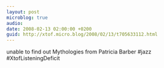 ```yaml
---
layout: post
microblog: true
audio: 
date: 2008-02-13 02:00:00 +0200
guid: http://xtof.micro.blog/2008/02/13/t705633112.html
---
```

unable to find out Mythologies from Patricia Barber #jazz #XtofListeningDeficit
